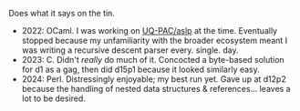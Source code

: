 Does what it says on the tin.

- 2022: OCaml. I was working on [UQ-PAC/aslp](https://github.com/UQ-PAC/aslp) at the time. Eventually stopped because my unfamiliarity with the broader ecosystem meant I was writing a recursive descent parser every. single. day.
- 2023: C. Didn't *really* do much of it. Concocted a byte-based solution for d1 as a gag, then did d15p1 because it looked similarly easy.
- 2024: Perl. Distressingly enjoyable; my best run yet. Gave up at d12p2 because the handling of nested data structures & references... leaves a lot to be desired.
